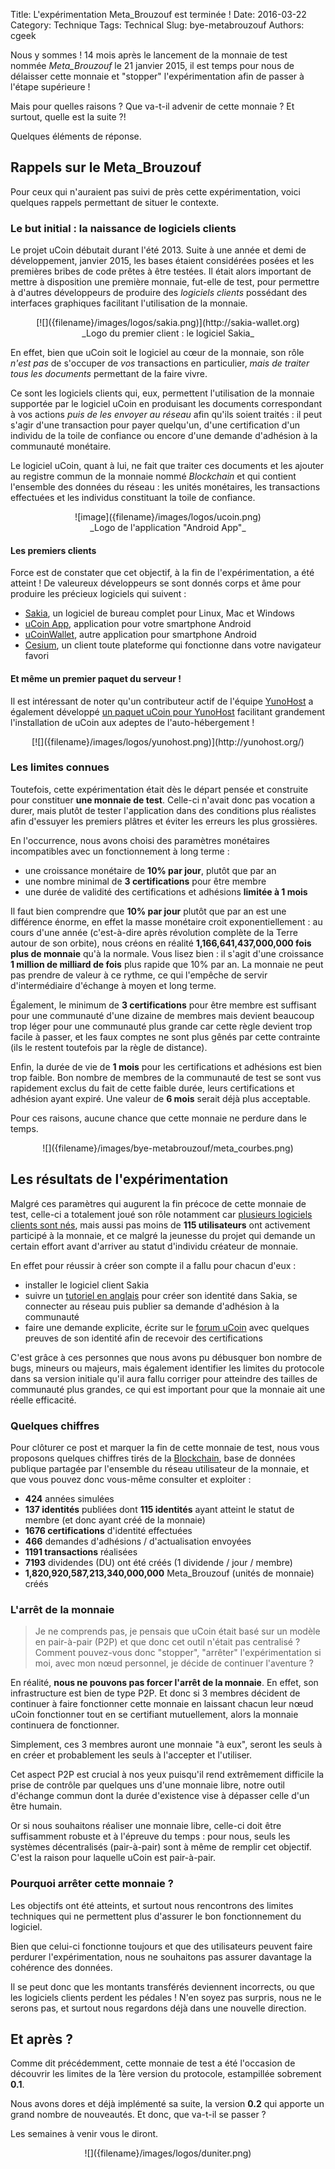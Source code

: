 Title: L'expérimentation Meta_Brouzouf est terminée !
Date: 2016-03-22
Category: Technique
Tags: Technical
Slug: bye-metabrouzouf
Authors: cgeek

Nous y sommes ! 14 mois après le lancement de la monnaie de test nommée *Meta_Brouzouf* le 21 janvier 2015, il est temps pour nous de délaisser cette monnaie et "stopper" l'expérimentation afin de passer à l'étape supérieure !

Mais pour quelles raisons ? Que va-t-il advenir de cette monnaie ? Et surtout, quelle est la suite ?!

Quelques éléments de réponse.
## Rappels sur le Meta_Brouzouf

Pour ceux qui n'auraient pas suivi de près cette expérimentation, voici quelques rappels permettant de situer le contexte.
### Le but initial : la naissance de logiciels clients

Le projet uCoin débutait durant l'été 2013. Suite à une année et demi de développement, janvier 2015, les bases étaient considérées posées et les premières bribes de code prêtes à être testées. Il était alors important de mettre à disposition une première monnaie, fut-elle de test, pour permettre à d'autres développeurs de produire des *logiciels clients* possédant des interfaces graphiques facilitant l'utilisation de la monnaie.

<center>[![]({filename}/images/logos/sakia.png)](http://sakia-wallet.org)</center> <center>_Logo du premier client : le logiciel Sakia_</center>

En effet, bien que uCoin soit le logiciel au cœur de la monnaie, son rôle *n'est pas* de s'occuper de *vos* transactions en particulier, *mais de traiter tous les documents* permettant de la faire vivre.

Ce sont les logiciels clients qui, eux, permettent l'utilisation de la monnaie supportée par le logiciel uCoin en produisant les documents correspondant à vos actions *puis de les envoyer au réseau* afin qu'ils soient traités : il peut s'agir d'une transaction pour payer quelqu'un, d'une certification d'un individu de la toile de confiance ou encore d'une demande d'adhésion à la communauté monétaire.

Le logiciel uCoin, quant à lui, ne fait que traiter ces documents et les ajouter au registre commun de la monnaie nommé *Blockchain* et qui contient l'ensemble des données du réseau : les unités monétaires, les transactions effectuées et les individus constituant la toile de confiance.

<center>![image]({filename}/images/logos/ucoin.png)</center> <center>_Logo de l'application "Android App"_</center>

#### Les premiers clients

Force est de constater que cet objectif, à la fin de l'expérimentation, a été atteint ! De valeureux développeurs se sont donnés corps et âme pour produire les précieux logiciels qui suivent :

* [Sakia](http://sakia-wallet.org), un logiciel de bureau complet pour   Linux, Mac et Windows
* [uCoin   App](https://play.google.com/store/apps/details?id=io.ucoin.android),   application pour votre smartphone Android
* [uCoinWallet](https://play.google.com/store/apps/details?id=io.ucoin.android.wallet),   autre application pour smartphone Android
* [Cesium](http://cesium.ucoin.fr/), un client toute plateforme qui   fonctionne dans votre navigateur favori

#### Et même un premier paquet du serveur !

Il est intéressant de noter qu'un contributeur actif de l'équipe [YunoHost](http://yunohost.org) a également développé [un paquet uCoin pour YunoHost](https://github.com/duniter/duniter_ynh) facilitant grandement l'installation de uCoin aux adeptes de l'auto-hébergement !

<center>[![]({filename}/images/logos/yunohost.png)](http://yunohost.org/)</center>

### Les limites connues

Toutefois, cette expérimentation était dès le départ pensée et construite pour constituer **une monnaie de test**. Celle-ci n'avait donc pas vocation a durer, mais plutôt de tester l'application dans des conditions plus réalistes afin d'essuyer les premiers plâtres et éviter les erreurs les plus grossières.

En l'occurrence, nous avons choisi des paramètres monétaires incompatibles avec un fonctionnement à long terme :

* une croissance monétaire de **10% par jour**, plutôt que par an
* une nombre minimal de **3 certifications** pour être membre
* une durée de validité des certifications et adhésions **limitée à 1 mois**

Il faut bien comprendre que **10% par jour** plutôt que par an est une différence énorme, en effet la masse monétaire croit exponentiellement : au cours d'une année (c'est-à-dire après révolution complète de la Terre autour de son orbite), nous créons en réalité **1,166,641,437,000,000 fois plus de monnaie** qu'à la normale. Vous lisez bien : il s'agit d'une croissance **1 million de milliard de fois** plus rapide que 10% par an. La monnaie ne peut pas prendre de valeur à ce rythme, ce qui l'empêche de servir d'intermédiaire d'échange à moyen et long terme.

Également, le minimum de **3 certifications** pour être membre est suffisant pour une communauté d'une dizaine de membres mais devient beaucoup trop léger pour une communauté plus grande car cette règle devient trop facile à passer, et les faux comptes ne sont plus gênés par cette contrainte (ils le restent toutefois par la règle de distance).

Enfin, la durée de vie de **1 mois** pour les certifications et adhésions est bien trop faible. Bon nombre de membres de la communauté de test se sont vus rapidement exclus du fait de cette faible durée, leurs certifications et adhésion ayant expiré. Une valeur de **6 mois** serait déjà plus acceptable.

Pour ces raisons, aucune chance que cette monnaie ne perdure dans le temps.

<center>![]({filename}/images/bye-metabrouzouf/meta_courbes.png)</center>

## Les résultats de l'expérimentation

Malgré ces paramètres qui augurent la fin précoce de cette monnaie de test, celle-ci a totalement joué son rôle notamment car [plusieurs logiciels clients sont nés](#lespremiersclients), mais aussi pas moins de **115 utilisateurs** ont activement participé à la monnaie, et ce malgré la jeunesse du projet qui demande un certain effort avant d'arriver au statut d'individu créateur de monnaie.

En effet pour réussir à créer son compte il a fallu pour chacun d'eux :

* installer le logiciel client Sakia
* suivre un [tutoriel en   anglais](https://forum.duniter.org/t/tutorial-subscribe-to-the-testing-currency/143)   pour créer son identité dans Sakia, se connecter au réseau puis publier sa   demande d'adhésion à la communauté
* faire une demande explicite, écrite sur le [forum   uCoin](https://forum.duniter.org) avec quelques preuves de son identité afin   de recevoir des certifications

C'est grâce à ces personnes que nous avons pu débusquer bon nombre de bugs, mineurs ou majeurs, mais également identifier les limites du protocole dans sa version initiale qu'il aura fallu corriger pour atteindre des tailles de communauté plus grandes, ce qui est important pour que la monnaie ait une réelle efficacité.



### Quelques chiffres

Pour clôturer ce post et marquer la fin de cette monnaie de test, nous vous proposons quelques chiffres tirés de la [Blockchain](https://fr.wikipedia.org/wiki/Cha%C3%AEne_de_blocs), base de données publique partagée par l'ensemble du réseau utilisateur de la monnaie, et que vous pouvez donc vous-même consulter et exploiter :

* **424** années simulées
* **137 identités** publiées dont **115 identités** ayant atteint le statut   de membre (et donc ayant créé de la monnaie)
* **1676 certifications** d'identité effectuées
* **466** demandes d'adhésions / d'actualisation envoyées
* **1191 transactions** réalisées
* **7193** dividendes (DU) ont été créés (1 dividende / jour / membre)
* **1,820,920,587,213,340,000,000** Meta_Brouzouf (unités de monnaie) créés

### L'arrêt de la monnaie

> Je ne comprends pas, je pensais que uCoin était basé sur un modèle en pair-à-pair (P2P) et que donc cet outil n'était pas centralisé ? Comment pouvez-vous donc "stopper", "arrêter" l'expérimentation si moi, avec mon nœud personnel, je décide de continuer l'aventure ?

En réalité, **nous ne pouvons pas forcer l'arrêt de la monnaie**. En effet, son infrastructure est bien de type P2P. Et donc si 3 membres décident de continuer à faire fonctionner cette monnaie en laissant chacun leur nœud uCoin fonctionner tout en se certifiant mutuellement, alors la monnaie continuera de fonctionner.

Simplement, ces 3 membres auront une monnaie "à eux", seront les seuls à en créer et probablement les seuls à l'accepter et l'utiliser.

Cet aspect P2P est crucial à nos yeux puisqu'il rend extrêmement difficile la prise de contrôle par quelques uns d'une monnaie libre, notre outil d'échange commun dont la durée d'existence vise à dépasser celle d'un être humain.

Or si nous souhaitons réaliser une monnaie libre, celle-ci doit être suffisamment robuste et à l'épreuve du temps : pour nous, seuls les systèmes décentralisés (pair-à-pair) sont à même de remplir cet objectif. C'est la raison pour laquelle uCoin est pair-à-pair.
### Pourquoi arrêter cette monnaie ?

Les objectifs ont été atteints, et surtout nous rencontrons des limites techniques qui ne permettent plus d'assurer le bon fonctionnement du logiciel.

Bien que celui-ci fonctionne toujours et que des utilisateurs peuvent faire perdurer l'expérimentation, nous ne souhaitons pas assurer davantage la cohérence des données.

Il se peut donc que les montants transférés deviennent incorrects, ou que les logiciels clients perdent les pédales ! N'en soyez pas surpris, nous ne le serons pas, et surtout nous regardons déjà dans une nouvelle direction.
## Et après ?

Comme dit précédemment, cette monnaie de test a été l'occasion de découvrir les limites de la 1ère version du protocole, estampillée sobrement **0.1**.

Nous avons dores et déjà implémenté sa suite, la version **0.2** qui apporte un grand nombre de nouveautés. Et donc, que va-t-il se passer ?

Les semaines à venir vous le diront.

<center>![]({filename}/images/logos/duniter.png)</center>
